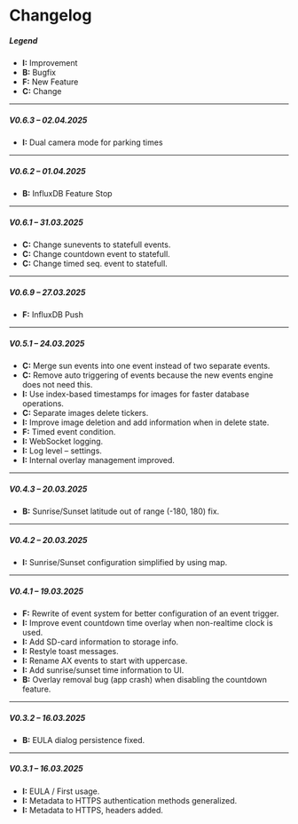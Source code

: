 # Changelog

##### Legend  
- **I:** Improvement  
- **B:** Bugfix 
- **F:** New Feature  
- **C:** Change  


---

##### V0.6.3 – 02.04.2025
- **I:** Dual camera mode for parking times
  
---

##### V0.6.2 – 01.04.2025
- **B:** InfluxDB Feature Stop 
  
---

##### V0.6.1 – 31.03.2025
- **C:** Change sunevents to statefull events.
- **C:** Change countdown event to statefull.
- **C:** Change timed seq. event to statefull.
  
---

##### V0.6.9 – 27.03.2025
- **F:** InfluxDB Push

---

##### V0.5.1 – 24.03.2025

- **C:** Merge sun events into one event instead of two separate events.
- **C:** Remove auto triggering of events because the new events engine does not need this.
- **I:** Use index-based timestamps for images for faster database operations.
- **C:** Separate images delete tickers.
- **I:** Improve image deletion and add information when in delete state.
- **F:** Timed event condition.
- **I:** WebSocket logging.
- **I:** Log level – settings.
- **I:** Internal overlay management improved.

---

##### V0.4.3 – 20.03.2025

- **B:** Sunrise/Sunset latitude out of range (-180, 180) fix.

---

##### V0.4.2 – 20.03.2025

- **I:** Sunrise/Sunset configuration simplified by using map.

---

##### V0.4.1 – 19.03.2025

- **F:** Rewrite of event system for better configuration of an event trigger.
- **I:** Improve event countdown time overlay when non-realtime clock is used.
- **I:** Add SD-card information to storage info.
- **I:** Restyle toast messages.
- **I:** Rename AX events to start with uppercase.
- **I:** Add sunrise/sunset time information to UI.
- **B:** Overlay removal bug (app crash) when disabling the countdown feature.

---

##### V0.3.2 – 16.03.2025

- **B:** EULA dialog persistence fixed.

---

##### V0.3.1 – 16.03.2025

- **I:** EULA / First usage.
- **I:** Metadata to HTTPS authentication methods generalized.
- **I:** Metadata to HTTPS, headers added.
